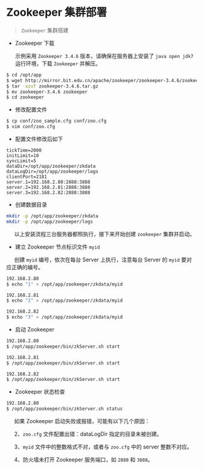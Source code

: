 # Zookeeper 集群部署

> `Zookeeper` 集群搭建   

- Zookeeper 下载   
  
  示例采用 `Zookeeper 3.4.6` 版本，请确保在服务器上安装了 `java open jdk7` 运行环境，下载 `Zookeeper` 并解压。

```bash
$ cd /opt/app
$ wget http://mirror.bit.edu.cn/apache/zookeeper/zookeeper-3.4.6/zookeeper-3.4.6.tar.gz
$ tar -xzvf zookeeper-3.4.6.tar.gz
$ mv zookeeper-3.4.6 zookeeper
$ cd zookeeper
```
- 修改配置文件   

```bash
$ cp conf/zoo_sample.cfg conf/zoo.cfg
$ vim conf/zoo.cfg
```

- 配置文件修改后如下   

```
tickTime=2000
initLimit=10
syncLimit=5
dataDir=/opt/app/zookeeper/zkdata
dataLogDir=/opt/app/zookeeper/logs
clientPort=2181
server.1=192.168.2.80:2888:3888
server.2=192.168.2.81:2888:3888
server.3=192.168.2.82:2888:3888
```

- 创建数据目录   

```bash
mkdir -p /opt/app/zookeeper/zkdata
mkdir -p /opt/app/zookeeper/logs
```

&ensp;&ensp;&ensp;以上安装流程三台服务器都照执行，接下来开始创建 `zookeeper` 集群并启动。   

- 建立 Zookeeper 节点标识文件 `myid`   

&ensp;&ensp;&ensp;创建 `myid` 编号，依次在每台 Server 上执行，注意每台 Server 的 `myid` 要对应正确的编号。

```bash
192.168.2.80
$ echo "1" > /opt/app/zookeeper/zkdata/myid
```

```bash
192.168.2.81  
$ echo "2" > /opt/app/zookeeper/zkdata/myid
```

```bash
192.168.2.82
$ echo "3" > /opt/app/zookeeper/zkdata/myid
```

- 启动 Zookeeper

```bash
192.168.2.80
$ /opt/app/zookeeper/bin/zkServer.sh start
```

```bash
192.168.2.81  
$ /opt/app/zookeeper/bin/zkServer.sh start
```

```bash
192.168.2.82
$ /opt/app/zookeeper/bin/zkServer.sh start
```

- Zookeeper 状态检查   

```bash
192.168.2.80
$ /opt/app/zookeeper/bin/zkServer.sh status
```
&ensp;&ensp;&ensp;如果 Zookeeper 启动失败或报错，可能有以下几个原因：   

&ensp;&ensp;&ensp;2、`zoo.cfg` 文件配置出错：dataLogDir 指定的目录未被创建。   

&ensp;&ensp;&ensp;3、`myid` 文件中的整数格式不对，或者与 `zoo.cfg` 中的 server 整数不对应。   

&ensp;&ensp;&ensp;4、防火墙未打开 Zookeeper 服务端口，如 `2888` 和 `3888`。  